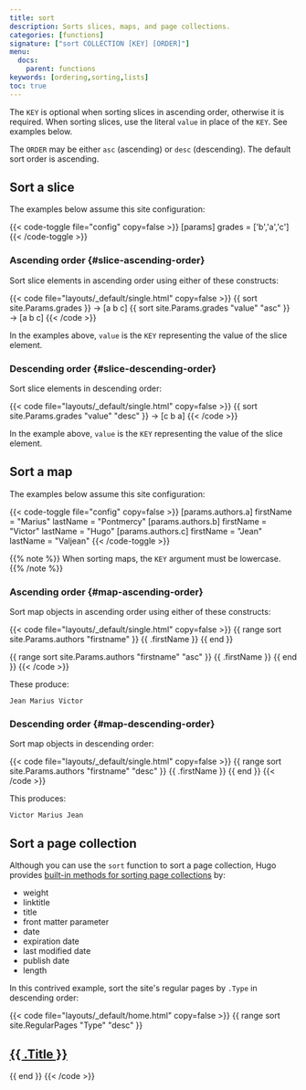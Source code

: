 ```yaml
---
title: sort
description: Sorts slices, maps, and page collections.
categories: [functions]
signature: ["sort COLLECTION [KEY] [ORDER]"]
menu:
  docs:
    parent: functions
keywords: [ordering,sorting,lists]
toc: true
---
```


The `KEY` is optional when sorting slices in ascending order, otherwise it is required. When sorting slices, use the literal `value` in place of the `KEY`. See examples below.

The `ORDER` may be either `asc` (ascending) or `desc` (descending). The default sort order is ascending.

## Sort a slice

The examples below assume this site configuration:

{{< code-toggle file="config" copy=false >}}
[params]
grades = ['b','a','c']
{{< /code-toggle >}}

### Ascending order {#slice-ascending-order}

Sort slice elements in ascending order using either of these constructs:

{{< code file="layouts/_default/single.html" copy=false >}}
{{ sort site.Params.grades }} → [a b c]
{{ sort site.Params.grades "value" "asc" }} → [a b c]
{{< /code >}}

In the examples above, `value` is the `KEY` representing the value of the slice element.

### Descending order {#slice-descending-order}

Sort slice elements in descending order:

{{< code file="layouts/_default/single.html" copy=false >}}
{{ sort site.Params.grades "value" "desc" }} → [c b a]
{{< /code >}}

In the example above, `value` is the `KEY` representing the value of the slice element.

## Sort a map

The examples below assume this site configuration:

{{< code-toggle file="config" copy=false >}}
[params.authors.a]
firstName = "Marius"
lastName  = "Pontmercy"
[params.authors.b]
firstName = "Victor"
lastName  = "Hugo"
[params.authors.c]
firstName = "Jean"
lastName  = "Valjean"
{{< /code-toggle >}}

{{% note %}}
When sorting maps, the `KEY` argument must be lowercase.
{{% /note %}}

### Ascending order {#map-ascending-order}

Sort map objects in ascending order using either of these constructs:

{{< code file="layouts/_default/single.html" copy=false >}}
{{ range sort site.Params.authors "firstname" }}
  {{ .firstName }}
{{ end }}

{{ range sort site.Params.authors "firstname" "asc" }}
  {{ .firstName }}
{{ end }}
{{< /code >}}

These produce:

```text
Jean Marius Victor
```

### Descending order {#map-descending-order}

Sort map objects in descending order:

{{< code file="layouts/_default/single.html" copy=false >}}
{{ range sort site.Params.authors "firstname" "desc" }}
  {{ .firstName }}
{{ end }}
{{< /code >}}

This produces:

```text
Victor Marius Jean
```

## Sort a page collection

Although you can use the `sort` function to sort a page collection, Hugo provides [built-in methods for sorting page collections] by:

- weight
- linktitle
- title
- front matter parameter
- date
- expiration date
- last modified date
- publish date
- length

In this contrived example, sort the site's regular pages by `.Type` in descending order:

{{< code file="layouts/_default/home.html" copy=false >}}
{{ range sort site.RegularPages "Type" "desc" }}
  <h2><a href="{{ .RelPermalink }}">{{ .Title }}</a></h2>
{{ end }}
{{< /code >}}


[built-in methods for sorting page collections]: /templates/lists/#order-content
